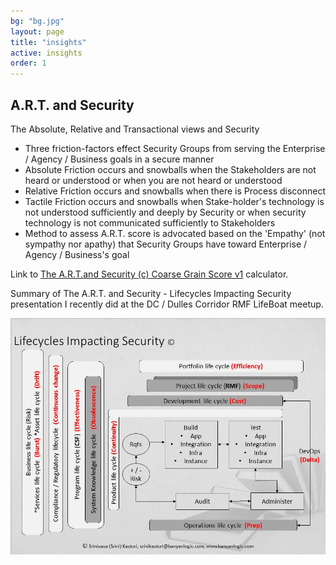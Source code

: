 ```yaml
---
bg: "bg.jpg"
layout: page
title: "insights"
active: insights
order: 1
---
```

## A.R.T. and Security
The Absolute, Relative and Transactional views and Security
* Three friction-factors effect Security Groups from serving the Enterprise / Agency / Business goals in a secure manner
* Absolute Friction occurs and snowballs when the Stakeholders are not heard or understood or when you are not heard or understood
* Relative Friction occurs and snowballs when there is Process disconnect
* Tactile Friction occurs and snowballs when Stake-holder's technology is not understood sufficiently and deeply by Security or when security technology is not communicated sufficiently to Stakeholders
* Method to assess A.R.T. score is advocated based on the 'Empathy' (not sympathy nor apathy) that Security Groups have toward Enterprise / Agency / Business's goal

Link to <a href="https://forms.office.com/Pages/ResponsePage.aspx?id=sCcL4y7YvESdCVcMcTuu4OIitblMf7hIhnaXAD0Y67FUQk1DUUIxNTFPTDRTMDdMTlkxOEtTVTRIVy4u" target="_blank">The A.R.T.and Security (c) Coarse Grain Score v1</a> calculator.

Summary of The A.R.T. and Security - Lifecycles Impacting Security presentation I recently did at the DC / Dulles Corridor RMF LifeBoat meetup.

![A.R.T. and Security - Lifecycle](/assets/images/artlc.jpg)  